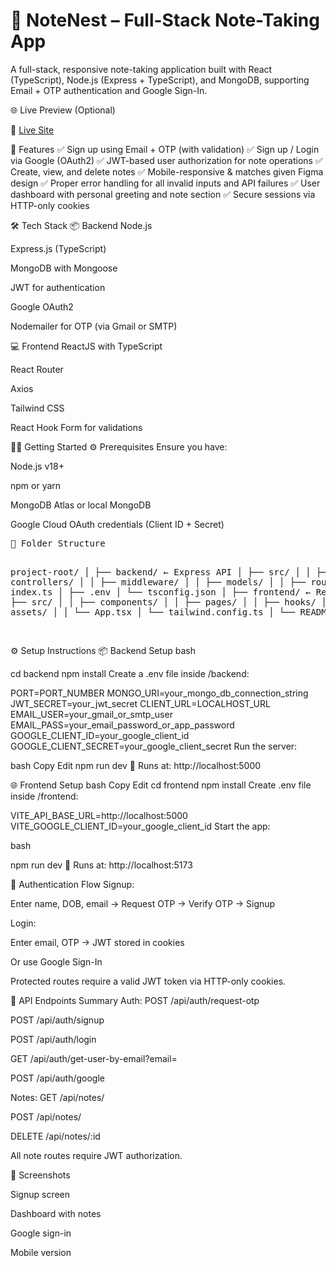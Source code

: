 <h1>📝 NoteNest – Full-Stack Note-Taking App</h1>
<p>A full-stack, responsive note-taking application built with React (TypeScript), Node.js (Express + TypeScript), and MongoDB, supporting Email + OTP authentication and Google Sign-In.</p>

<p>
🌐 Live Preview (Optional)

🔗 [Live Site](https://your-deployment-url.com)

🚀 Features
✅ Sign up using Email + OTP (with validation)
✅ Sign up / Login via Google (OAuth2)
✅ JWT-based user authorization for note operations
✅ Create, view, and delete notes
✅ Mobile-responsive & matches given Figma design
✅ Proper error handling for all invalid inputs and API failures
✅ User dashboard with personal greeting and note section
✅ Secure sessions via HTTP-only cookies

🛠️ Tech Stack
📦 Backend
Node.js

Express.js (TypeScript)

MongoDB with Mongoose

JWT for authentication

Google OAuth2

Nodemailer for OTP (via Gmail or SMTP)

💻 Frontend
ReactJS with TypeScript

React Router

Axios

Tailwind CSS

React Hook Form for validations

🧑‍💻 Getting Started
⚙️ Prerequisites
Ensure you have:

Node.js v18+

npm or yarn

MongoDB Atlas or local MongoDB

Google Cloud OAuth credentials (Client ID + Secret)

</p>
<pre>
📁 Folder Structure

project-root/
│
├── backend/ ← Express API
│ ├── src/
│ │ ├── controllers/
│ │ ├── middleware/
│ │ ├── models/
│ │ ├── routes/
│ │ └── index.ts
│ ├── .env
│ └── tsconfig.json
│
├── frontend/ ← React App
│ ├── src/
│ │ ├── components/
│ │ ├── pages/
│ │ ├── hooks/
│ │ ├── assets/
│ │ └── App.tsx
│ └── tailwind.config.ts
│
└── README.md

</pre>
<p>
⚙️ Setup Instructions
📦 Backend Setup
bash

cd backend
npm install
Create a .env file inside /backend:

PORT=PORT_NUMBER
MONGO_URI=your_mongo_db_connection_string
JWT_SECRET=your_jwt_secret
CLIENT_URL=LOCALHOST_URL
EMAIL_USER=your_gmail_or_smtp_user
EMAIL_PASS=your_email_password_or_app_password
GOOGLE_CLIENT_ID=your_google_client_id
GOOGLE_CLIENT_SECRET=your_google_client_secret
Run the server:

bash
Copy
Edit
npm run dev
📎 Runs at: http://localhost:5000

🌐 Frontend Setup
bash
Copy
Edit
cd frontend
npm install
Create .env file inside /frontend:

VITE_API_BASE_URL=http://localhost:5000
VITE_GOOGLE_CLIENT_ID=your_google_client_id
Start the app:

bash

npm run dev
📎 Runs at: http://localhost:5173

🔐 Authentication Flow
Signup:

Enter name, DOB, email → Request OTP → Verify OTP → Signup

Login:

Enter email, OTP → JWT stored in cookies

Or use Google Sign-In

Protected routes require a valid JWT token via HTTP-only cookies.

🧪 API Endpoints Summary
Auth:
POST /api/auth/request-otp

POST /api/auth/signup

POST /api/auth/login

GET /api/auth/get-user-by-email?email=

POST /api/auth/google

Notes:
GET /api/notes/

POST /api/notes/

DELETE /api/notes/:id

All note routes require JWT authorization.

📸 Screenshots

Signup screen

Dashboard with notes

Google sign-in

Mobile version

</p>
